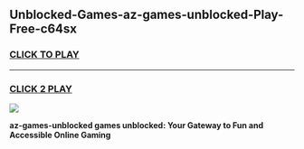 
## Unblocked-Games-az-games-unblocked-Play-Free-c64sx
<h3>
<a href="https://premium76.site?title=az-games-unblocked&ref=15A">CLICK TO PLAY</a></h3>
<hr>

<h3>
<a href="https://premium76.site?title=az-games-unblocked&ref=15A">CLICK 2 PLAY</a>
  
</h3>

<a href="https://premium76.site?title=az-games-unblocked&ref=15A"><img src="https://clearcache.store/games.png"></a>


**az-games-unblocked games unblocked: Your Gateway to Fun and Accessible Online Gaming**
